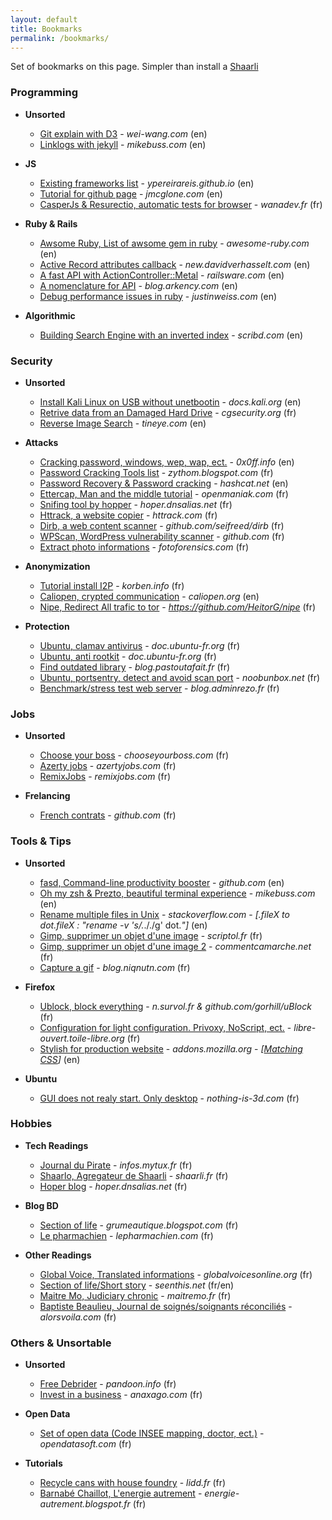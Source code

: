 ```yaml
---
layout: default
title: Bookmarks
permalink: /bookmarks/
---
```


Set of bookmarks on this page. Simpler than install a [Shaarli](https://github.com/sebsauvage/Shaarli)

### Programming

  * **Unsorted**
    * [Git explain with D3](http://www.wei-wang.com/ExplainGitWithD3/) - *wei-wang.com* (en)
    * [Linklogs with jekyll](http://mikebuss.com/2015/01/27/linklogs-with-jekyll/) - *mikebuss.com* (en)

  * **JS**
    * [Existing frameworks list](https://ypereirareis.github.io/material-design-resources/) - *ypereirareis.github.io* (en)
    * [Tutorial for github page](http://jmcglone.com/guides/github-pages/) - *jmcglone.com* (en)
    * [CasperJs & Resurectio, automatic tests for browser](https://www.wanadev.fr/casperjs-resurectio-automatiser-ses-tests/) - *wanadev.fr* (fr)

  * **Ruby & Rails**
    * [Awsome Ruby, List of awsome gem in ruby](http://awesome-ruby.com) - *awesome-ruby.com* (en)
    * [Active Record attributes callback](http://new.davidverhasselt.com/2011/06/28/5-ways-to-set-attributes-in-activerecord-in-rails-3/) - *new.davidverhasselt.com* (en)
    * [A fast API with ActionController::Metal](http://railsware.com/blog/2013/04/08/api-with-ruby-on-rails-useful-tricks/) - *railsware.com* (en)
    * [A nomenclature for API](http://blog.arkency.com/2013/01/rails-api-my-approach/) - *blog.arkency.com* (en)
    * [Debug performance issues in ruby](http://www.justinweiss.com/articles/how-to-debug-ruby-performance-problems-in-production/) - *justinweiss.com* (en)

  * **Algorithmic**
    * [Building Search Engine with an inverted index](https://scribd.com/doc/15008618/4/Building-an-Inverted-Index) - *scribd.com* (en)

### Security

  * **Unsorted**
    * [Install Kali Linux on USB without unetbootin](http://docs.kali.org/installation/kali-linux-live-usb-install) - *docs.kali.org* (en)
    * [Retrive data from an Damaged Hard Drive](http://www.cgsecurity.org/wiki/Disque_Dur_Endommag%C3%A9#.27dd_rescue.27_par_Kurt_Garloff) - *cgsecurity.org* (fr)
    * [Reverse Image Search](https://www.tineye.com/) - *tineye.com* (en)

  * **Attacks**
    * [Cracking password, windows, wep, wap, ect.](http://0x0ff.info/2014/cracking-password-fiche-memo/) - *0x0ff.info* (en)
    * [Password Cracking Tools list](http://zythom.blogspot.com/2013/09/cracker-les-mots-de-passe.html) - *zythom.blogspot.com* (fr)
    * [Password Recovery & Password cracking](http://hashcat.net/oclhashcat/) - *hashcat.net* (en)
    * [Ettercap, Man and the middle tutorial](http://www.openmaniak.com/fr/ettercap.php) - *openmaniak.com* (fr)
    * [Snifing tool by hopper](http://hoper.dnsalias.net/tdc/index.php?post/2015/02/10/myst-:-le-blackhat-tool-de-madame-michu) - *hoper.dnsalias.net* (fr)
    * [Httrack, a website copier](http://www.httrack.com) - *httrack.com* (fr)
    * [Dirb, a web content scanner](http://tools.kali.org/web-applications/dirb) - *github.com/seifreed/dirb* (fr) 
    * [WPScan, WordPress vulnerability scanner](https://github.com/wpscanteam/wpscan) - *github.com* (fr)
    * [Extract photo informations](http://fotoforensics.com/) - *fotoforensics.com* (fr)

  * **Anonymization**
    * [Tutorial install I2P](https://korben.info/comment-installer-i2p.html) - *korben.info* (fr)
    * [Caliopen, crypted communication](https://caliopen.org/features) - *caliopen.org* (en)
    * [Nipe, Redirect All trafic to tor](https://github.com/HeitorG/nipe) - *https://github.com/HeitorG/nipe* (fr)

  * **Protection**
    * [Ubuntu, clamav antivirus](http://doc.ubuntu-fr.org/clamav) - *doc.ubuntu-fr.org* (fr)
    * [Ubuntu, anti rootkit](http://doc.ubuntu-fr.org/rootkit) - *doc.ubuntu-fr.org* (fr)
    * [Find outdated library](http://blog.pastoutafait.fr/billets/Am%C3%A9liorer-la-s%C3%A9curit%C3%A9-avec-CheckRestart-sous-Debian-Ubuntu) - *blog.pastoutafait.fr* (fr)
    * [Ubuntu, portsentry, detect and avoid scan port](http://www.noobunbox.net/serveur/securite/installer-et-configurer-portsentry-debian-ubuntu/) - *noobunbox.net* (fr)
    * [Benchmark/stress test web server](http://blog.adminrezo.fr/2013/10/benchmark-de-votre-serveur-web-avec-ab/) - *blog.adminrezo.fr* (fr)

### Jobs

  * **Unsorted**
    * [Choose your boss](https://chooseyourboss.com) - *chooseyourboss.com* (fr)
    * [Azerty jobs](http://azertyjobs.com/) - *azertyjobs.com* (fr)
    * [RemixJobs](https://remixjobs.com/) - *remixjobs.com* (fr)

  * **Frelancing**
    * [French contrats](https://github.com/tibastral/contrats-francais) - *github.com* (fr)

### Tools & Tips

  * **Unsorted**
    * [fasd, Command-line productivity booster](https://github.com/clvv/fasd) - *github.com* (en)
    * [Oh my zsh & Prezto, beautiful terminal experience](http://mikebuss.com/2014/02/02/a-beautiful-productive-terminal-experience/) - *mikebuss.com* (en)
    * [Rename multiple files in Unix](http://stackoverflow.com/questions/1086502/rename-multiple-files-in-unix) - *stackoverflow.com* - *[.fileX to dot.fileX : "rename -v 's/.*\././g' dot.*"]* (en)
    * [Gimp, supprimer un objet d'une image](http://www.scriptol.fr/design/gimp/supprimer-objet.php) - *scriptol.fr* (fr)
    * [Gimp, supprimer un objet d'une image 2](http://www.commentcamarche.net/faq/3228-supprimer-des-elements-d-une-image) - *commentcamarche.net* (fr)
    * [Capture a gif](http://blog.niqnutn.com/index.php?article38/byzanz-capture-d-ecran-au-format-gif) - *blog.niqnutn.com* (fr)

  * **Firefox**
    * [Ublock, block everything](https://n.survol.fr/n/comment-jai-tout-bloque) - *n.survol.fr & github.com/gorhill/uBlock* (fr)
    * [Configuration for light configuration. Privoxy, NoScript, ect.](http://libre-ouvert.toile-libre.org/index.php?article207/optimiser-firefox-pour-les-petites-configurations) - *libre-ouvert.toile-libre.org* (fr)
    * [Stylish for production website](https://addons.mozilla.org/fr/firefox/addon/stylish/) - *addons.mozilla.org* - *[[Matching CSS](https://gist.github.com/Yoshyn/5e5debe49d0f710cbac2)]* (en)

  * **Ubuntu**
    * [GUI does not realy start. Only desktop](http://www.nothing-is-3d.com/links/?zhAgCA) - *nothing-is-3d.com* (fr)

### Hobbies

  * **Tech Readings**
    * [Journal du Pirate](https://infos.mytux.fr/) - *infos.mytux.fr* (fr)
    * [Shaarlo, Agregateur de Shaarli](https://www.shaarli.fr/) - *shaarli.fr* (fr)
    * [Hoper blog](http://hoper.dnsalias.net/) - *hoper.dnsalias.net* (fr)

  * **Blog BD**
    * [Section of life](http://grumeautique.blogspot.com) - *grumeautique.blogspot.com* (fr)
    * [Le pharmachien](http://lepharmachien.com/) - *lepharmachien.com* (fr)

  * **Other Readings**
    * [Global Voice, Translated informations](http://fr.globalvoicesonline.org/) - *globalvoicesonline.org* (fr)
    * [Section of life/Short story](http://seenthis.net) - *seenthis.net* (fr/en)
    * [Maitre Mo, Judiciary chronic](http://maitremo.fr/) - *maitremo.fr* (fr)
    * [Baptiste Beaulieu, Journal de soignés/soignants réconciliés](http://www.alorsvoila.com/) - *alorsvoila.com* (fr)

### Others & Unsortable

  * **Unsorted**
    * [Free Debrider](http://pandoon.info/debrideurs/) - *pandoon.info* (fr)
    * [Invest in a business](https://www.anaxago.com/) - *anaxago.com* (fr)

  * **Open Data**
    * [Set of open data (Code INSEE mapping, doctor, ect.)](http://public.opendatasoft.com) - *opendatasoft.com* (fr)

  * **Tutorials**
    * [Recycle cans with house foundry](http://www.lidd.fr/lidd/18141-une-fonderie-maison-pour-recycler-canettes) - *lidd.fr* (fr)
    * [Barnabé Chaillot, L'energie autrement](http://energie-autrement.blogspot.fr/) - *energie-autrement.blogspot.fr* (fr)
